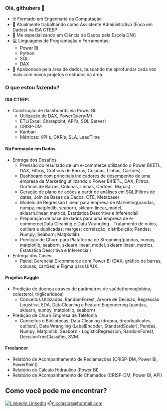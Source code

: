 ### Olá, githubers 👋

- :nerd_face: Formado em Engenharia da Computação
- :briefcase: Atualmente trabalhando como Assistente Administrativo (Foco em Dados) na ISA CTEEP
- :book: Me especializando em Ciência de Dados pela Escola DNC
- :computer: Linguagens de Programação e Ferramentas:
  - Power BI
  - Python
  - SQL
  - DAX
- :dart: Apaixonado pela área de dados, buscando me aprofundar cada vez mais com novos projetos e estudos na área.

### O que estou fazendo?
  #### ISA CTEEP:
  - Construção de dashboards via Power BI:
    - Utilização de DAX, PowerQuery(M)
    - ETL(Excel, Sharepoint, API's, SQL Server)
    - CRISP-DM
    - Kanban
    - Métricas: KPI's, OKR's, SLA, LeadTime
  #### Na Formação em Dados
  - Entrega dos Desafios
    - Previsão do resultado de um e-commerce utilizando o Power BI(ETL, DAX, Filtros, Gráficos de Barras, Colunas, Linhas, Cartões)
    - Dashboard com principais indicadores de desempenho de uma empresa de Marketing utilizando o Power BI((ETL, DAX, Filtros, Gráficos de Barras, Colunas, Linhas, Cartões, Mapas)
    - Geração de plano de ações a partir de análises em SQL(Filtros de datas, Join de Bases de Dados, CTE, Metabase)
    - Modelo de Regressão Linear para empresa de Marketing(pandas, numpy, matplotlib, seaborn, sklearn.linear_model, sklearn.linear_metrics, Estatística Descritiva e Inferencial)
    - Preparação de base de dados para uma empresa de e-commerce(Data Cleaning e Data Wrangling - Tratamento de nulos, outliers e duplicadas; merges; correlação; distribuição; Pandas; Numpy; Seaborn; Matplotlib).
    - Predição de Churn para Plataforma de Streaming(pandas, numpy, matplotlib, seaborn, sklearn.linear_model, sklearn.linear_metrics, Estatística Descritiva e Inferencial)
  - Entrega dos Cases:
    - Painel Gerencial E-commerce com Power BI (DAX, gráfico de barras, colunas, cartões) e Figma para UI/UX.
#### Projetos Kaggle
  - Predição de doença através de parâmetros de saúde(hemoglobina, colesterol, triglicerídeos)
    - Conceitos Utilizados: RandomForest, Árvore de Decisão, Regressão Logistíca, EDA, DataCleaning e Feature Engeneering (pandas, sklearn, numpy, matplotlib, seaborn)
  - Predição de Churn Empresa de Telefonia
    - Conceitos e Bibliotecas: Data Cleaning (dropna, dropduplicates, outliers), Data Wrangling (LabelEncoder, StandardScaler), Pandas, Numpy, Matplotlib, Seaborn - LogisticRegression, RandomForest, DecisionTreeClassifier, SVM.
   
#### Freelancer
  - Relatório de Acompanhamento de Reclamações (CRISP-DM, Power BI, PowerPoint)
  - Relatório de Cálculo Hidráulico (Power BI)
  - Relatório de Acompanhamento de Chamados (CRISP-DM, Power BI, API)
  
## Como você pode me encontrar?


[![Linkedin](https://i.stack.imgur.com/gVE0j.png) LinkedIn](https://www.linkedin.com/in/nicolas-cavalli-rodrigues-da-silva-5a30a21b2/)
📫nicolascrs@hotmail.com
